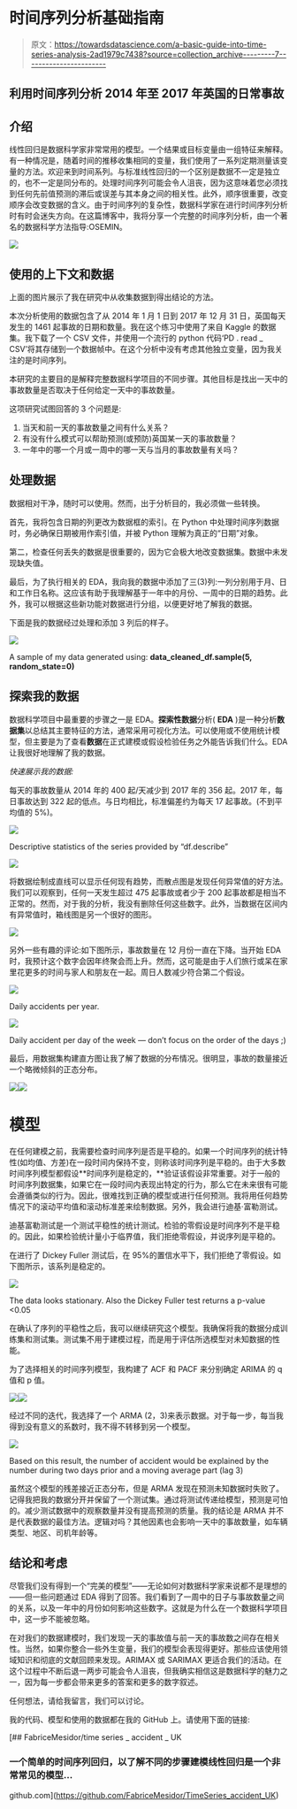 # 时间序列分析基础指南

> 原文：<https://towardsdatascience.com/a-basic-guide-into-time-series-analysis-2ad1979c7438?source=collection_archive---------7----------------------->

## **利用时间序列分析 2014 年至 2017 年英国的日常事故**

## 介绍

线性回归是数据科学家非常常用的模型。一个结果或目标变量由一组特征来解释。有一种情况是，随着时间的推移收集相同的变量，我们使用了一系列定期测量该变量的方法。欢迎来到时间系列。与标准线性回归的一个区别是数据不一定是独立的，也不一定是同分布的。处理时间序列可能会令人沮丧，因为这意味着您必须找到任何先前值预测的滞后或误差与其本身之间的相关性。此外，顺序很重要，改变顺序会改变数据的含义。由于时间序列的复杂性，数据科学家在进行时间序列分析时有时会迷失方向。在这篇博客中，我将分享一个完整的时间序列分析，由一个著名的数据科学方法指导:OSEMIN。

![](img/4fd67d09d34c9214ed2971cb98d4a6e2.png)

## 使用的上下文和数据

上面的图片展示了我在研究中从收集数据到得出结论的方法。

本次分析使用的数据包含了从 2014 年 1 月 1 日到 2017 年 12 月 31 日，英国每天发生的 1461 起事故的日期和数量。我在这个练习中使用了来自 Kaggle 的数据集。我下载了一个 CSV 文件，并使用一个流行的 python 代码‘PD . read _ CSV’将其存储到一个数据帧中。在这个分析中没有考虑其他独立变量，因为我关注的是时间序列。

本研究的主要目的是解释完整数据科学项目的不同步骤。其他目标是找出一天中的事故数量是否取决于任何给定一天中的事故数量。

这项研究试图回答的 3 个问题是:

1.  当天和前一天的事故数量之间有什么关系？
2.  有没有什么模式可以帮助预测(或预防)英国某一天的事故数量？
3.  一年中的哪一个月或一周中的哪一天与当月的事故数量有关吗？

## 处理数据

数据相对干净，随时可以使用。然而，出于分析目的，我必须做一些转换。

首先，我将包含日期的列更改为数据框的索引。在 Python 中处理时间序列数据时，务必确保日期被用作索引值，并被 Python 理解为真正的“日期”对象。

第二，检查任何丢失的数据是很重要的，因为它会极大地改变数据集。数据中未发现缺失值。

最后，为了执行相关的 EDA，我向我的数据中添加了三(3)列:一列分别用于月、日和工作日名称。这应该有助于我理解基于一年中的月份、一周中的日期的趋势。此外，我可以根据这些新功能对数据进行分组，以便更好地了解我的数据。

下面是我的数据经过处理和添加 3 列后的样子。

![](img/59361daf597a1fde8905aa7929651530.png)

A sample of my data generated using: **data_cleaned_df.sample(5, random_state=0)**

## 探索我的数据

数据科学项目中最重要的步骤之一是 EDA。**探索性数据**分析( **EDA** )是一种分析**数据集**以总结其主要特征的方法，通常采用可视化方法。可以使用或不使用统计模型，但主要是为了查看**数据**在正式建模或假设检验任务之外能告诉我们什么。EDA 让我很好地理解了我的数据。

*快速展示我的数据:*

每天的事故数量从 2014 年的 400 起/天减少到 2017 年的 356 起。2017 年，每日事故达到 322 起的低点。与日均相比，标准偏差约为每天 17 起事故。(不到平均值的 5%)。

![](img/cd46721b2737fd41c8925f37c4e8d327.png)

Descriptive statistics of the series provided by “df.describe”

![](img/a3594bd370c7c07d6c1a0a2e21827cc7.png)

将数据绘制成直线可以显示任何现有趋势，而散点图是发现任何异常值的好方法。我们可以观察到，任何一天发生超过 475 起事故或者少于 200 起事故都是相当不正常的。然而，对于我的分析，我没有删除任何这些数字。此外，当数据在区间内有异常值时，箱线图是另一个很好的图形。

![](img/4b6be113ef61b5d009398af50eca6d63.png)

另外一些有趣的评论:如下图所示，事故数量在 12 月份一直在下降。当开始 EDA 时，我预计这个数字会因年终聚会而上升。然而，这可能是由于人们旅行或呆在家里花更多的时间与家人和朋友在一起。周日人数减少符合第二个假设。

![](img/3616ed465edd58eb554d7e1721436843.png)

Daily accidents per year.

![](img/e975b3febc640ecd0d41ddd5386eb7fb.png)

Daily accident per day of the week — don’t focus on the order of the days ;)

最后，用数据集构建直方图让我了解了数据的分布情况。很明显，事故的数量接近一个略微倾斜的正态分布。

![](img/7528906eb2673dba42cc187a7f76acf0.png)![](img/bcca41a510c68422e0d503bef2dc6f22.png)

# 模型

在任何建模之前，我需要检查时间序列是否是平稳的。如果一个时间序列的统计特性(如均值、方差)在一段时间内保持不变，则称该时间序列是平稳的。由于大多数时间序列模型都假设**时间序列是稳定的，**验证该假设非常重要。对于一般的时间序列数据集，如果它在一段时间内表现出特定的行为，那么它在未来很有可能会遵循类似的行为。因此，很难找到正确的模型或进行任何预测。我将用任何趋势情况下的滚动平均值和滚动标准差来绘制数据。另外，我会进行迪基·富勒测试。

迪基富勒测试是一个测试平稳性的统计测试。检验的零假设是时间序列不是平稳的。因此，如果检验统计量小于临界值，我们拒绝零假设，并说序列是平稳的。

在进行了 Dickey Fuller 测试后，在 95%的置信水平下，我们拒绝了零假设。如下图所示，该系列是稳定的。

![](img/91e134e7ce10a41cf0cd024c9371f532.png)

The data looks stationary. Also the Dickey Fuller test returns a p-value <0.05

在确认了序列的平稳性之后，我可以继续研究这个模型。我确保将我的数据分成训练集和测试集。测试集不用于建模过程，而是用于评估所选模型对未知数据的性能。

为了选择相关的时间序列模型，我构建了 ACF 和 PACF 来分别确定 ARIMA 的 q 值和 p 值。

![](img/8adfc479921fdc94765ca67a89a2ce17.png)![](img/bbc096e6a1232977b62c3045fcee4cdf.png)

经过不同的迭代，我选择了一个 ARMA (2，3)来表示数据。对于每一步，每当我得到没有意义的系数时，我不得不转移到另一个模型。

![](img/8a1e23a18a58f6ccb902361cebc2dea1.png)

Based on this result, the number of accident would be explained by the number during two days prior and a moving average part (lag 3)

虽然这个模型的残差接近正态分布，但是 ARMA 发现在预测未知数据时失败了。记得我把我的数据分开并保留了一个测试集。通过将测试传递给模型，预测是可怕的。减少测试数据中的观察数量并没有提高预测的质量。我的结论是 ARMA 并不是代表数据的最佳方法。逻辑对吗？其他因素也会影响一天中的事故数量，如车辆类型、地区、司机年龄等。

## 结论和考虑

尽管我们没有得到一个“完美的模型”——无论如何对数据科学家来说都不是理想的——但一些问题通过 EDA 得到了回答。我们看到了一周中的日子与事故数量之间的关系，以及一年中的月份如何影响这些数字。这就是为什么在一个数据科学项目中，这一步不能被忽略。

在对我们的数据建模时，我们发现一天的事故值与前一天的事故数之间存在相关性。当然，如果你整合一些外生变量，我们的模型会表现得更好。那些应该使用领域知识和彻底的文献回顾来发现。ARIMAX 或 SARIMAX 更适合我们的活动。在这个过程中不断后退一两步可能会令人沮丧，但我确实相信这是数据科学的魅力之一，因为每一步都会带来更多的答案和更多的数字叙述。

任何想法，请给我留言，我们可以讨论。

我的代码、模型和使用的数据都在我的 GitHub 上。请使用下面的链接:

[](https://github.com/FabriceMesidor/TimeSeries_accident_UK) [## FabriceMesidor/time series _ accident _ UK

### 一个简单的时间序列回归，以了解不同的步骤建模线性回归是一个非常常见的模型…

github.com](https://github.com/FabriceMesidor/TimeSeries_accident_UK)
